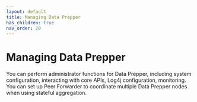 ```yaml
---
layout: default
title: Managing Data Prepper
has_children: true
nav_order: 20
---
```


# Managing Data Prepper

You can perform administrator functions for Data Prepper, including system configuration, interacting with core APIs, Log4j configuration, monitoring. You can set up Peer Forwarder to coordinate multiple Data Prepper nodes when using stateful aggregation. 
